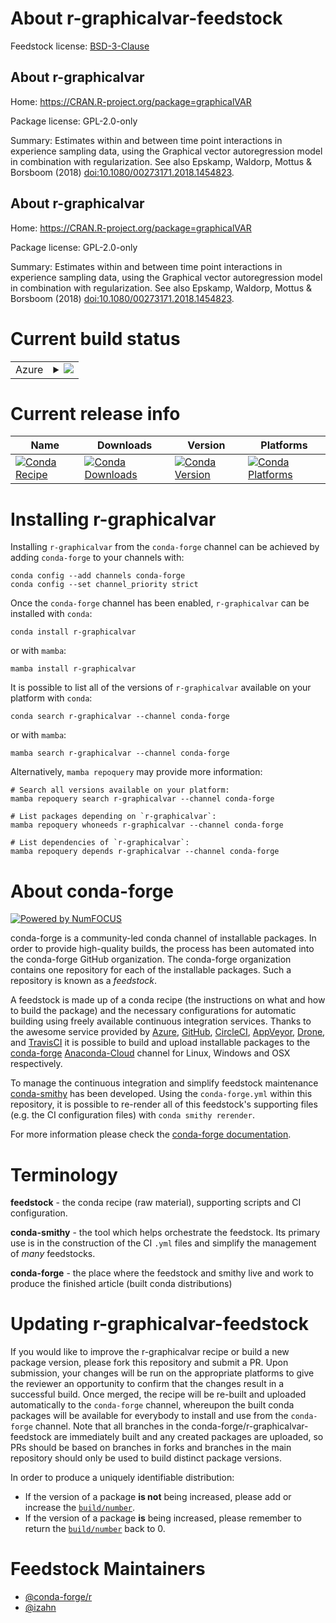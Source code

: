 About r-graphicalvar-feedstock
==============================

Feedstock license: [BSD-3-Clause](https://github.com/conda-forge/r-graphicalvar-feedstock/blob/main/LICENSE.txt)


About r-graphicalvar
--------------------

Home: https://CRAN.R-project.org/package=graphicalVAR

Package license: GPL-2.0-only

Summary: Estimates within and between time point interactions in experience sampling data, using the Graphical vector autoregression model in combination with regularization. See also Epskamp, Waldorp, Mottus & Borsboom (2018) <doi:10.1080/00273171.2018.1454823>.

About r-graphicalvar
--------------------

Home: https://CRAN.R-project.org/package=graphicalVAR

Package license: GPL-2.0-only

Summary: Estimates within and between time point interactions in experience sampling data, using the Graphical vector autoregression model in combination with regularization. See also Epskamp, Waldorp, Mottus & Borsboom (2018) <doi:10.1080/00273171.2018.1454823>.

Current build status
====================


<table>
    
  <tr>
    <td>Azure</td>
    <td>
      <details>
        <summary>
          <a href="https://dev.azure.com/conda-forge/feedstock-builds/_build/latest?definitionId=13387&branchName=main">
            <img src="https://dev.azure.com/conda-forge/feedstock-builds/_apis/build/status/r-graphicalvar-feedstock?branchName=main">
          </a>
        </summary>
        <table>
          <thead><tr><th>Variant</th><th>Status</th></tr></thead>
          <tbody><tr>
              <td>linux_64_r_base4.2</td>
              <td>
                <a href="https://dev.azure.com/conda-forge/feedstock-builds/_build/latest?definitionId=13387&branchName=main">
                  <img src="https://dev.azure.com/conda-forge/feedstock-builds/_apis/build/status/r-graphicalvar-feedstock?branchName=main&jobName=linux&configuration=linux%20linux_64_r_base4.2" alt="variant">
                </a>
              </td>
            </tr><tr>
              <td>linux_64_r_base4.3</td>
              <td>
                <a href="https://dev.azure.com/conda-forge/feedstock-builds/_build/latest?definitionId=13387&branchName=main">
                  <img src="https://dev.azure.com/conda-forge/feedstock-builds/_apis/build/status/r-graphicalvar-feedstock?branchName=main&jobName=linux&configuration=linux%20linux_64_r_base4.3" alt="variant">
                </a>
              </td>
            </tr><tr>
              <td>osx_64_r_base4.2</td>
              <td>
                <a href="https://dev.azure.com/conda-forge/feedstock-builds/_build/latest?definitionId=13387&branchName=main">
                  <img src="https://dev.azure.com/conda-forge/feedstock-builds/_apis/build/status/r-graphicalvar-feedstock?branchName=main&jobName=osx&configuration=osx%20osx_64_r_base4.2" alt="variant">
                </a>
              </td>
            </tr><tr>
              <td>osx_64_r_base4.3</td>
              <td>
                <a href="https://dev.azure.com/conda-forge/feedstock-builds/_build/latest?definitionId=13387&branchName=main">
                  <img src="https://dev.azure.com/conda-forge/feedstock-builds/_apis/build/status/r-graphicalvar-feedstock?branchName=main&jobName=osx&configuration=osx%20osx_64_r_base4.3" alt="variant">
                </a>
              </td>
            </tr><tr>
              <td>win_64</td>
              <td>
                <a href="https://dev.azure.com/conda-forge/feedstock-builds/_build/latest?definitionId=13387&branchName=main">
                  <img src="https://dev.azure.com/conda-forge/feedstock-builds/_apis/build/status/r-graphicalvar-feedstock?branchName=main&jobName=win&configuration=win%20win_64_" alt="variant">
                </a>
              </td>
            </tr>
          </tbody>
        </table>
      </details>
    </td>
  </tr>
</table>

Current release info
====================

| Name | Downloads | Version | Platforms |
| --- | --- | --- | --- |
| [![Conda Recipe](https://img.shields.io/badge/recipe-r--graphicalvar-green.svg)](https://anaconda.org/conda-forge/r-graphicalvar) | [![Conda Downloads](https://img.shields.io/conda/dn/conda-forge/r-graphicalvar.svg)](https://anaconda.org/conda-forge/r-graphicalvar) | [![Conda Version](https://img.shields.io/conda/vn/conda-forge/r-graphicalvar.svg)](https://anaconda.org/conda-forge/r-graphicalvar) | [![Conda Platforms](https://img.shields.io/conda/pn/conda-forge/r-graphicalvar.svg)](https://anaconda.org/conda-forge/r-graphicalvar) |

Installing r-graphicalvar
=========================

Installing `r-graphicalvar` from the `conda-forge` channel can be achieved by adding `conda-forge` to your channels with:

```
conda config --add channels conda-forge
conda config --set channel_priority strict
```

Once the `conda-forge` channel has been enabled, `r-graphicalvar` can be installed with `conda`:

```
conda install r-graphicalvar
```

or with `mamba`:

```
mamba install r-graphicalvar
```

It is possible to list all of the versions of `r-graphicalvar` available on your platform with `conda`:

```
conda search r-graphicalvar --channel conda-forge
```

or with `mamba`:

```
mamba search r-graphicalvar --channel conda-forge
```

Alternatively, `mamba repoquery` may provide more information:

```
# Search all versions available on your platform:
mamba repoquery search r-graphicalvar --channel conda-forge

# List packages depending on `r-graphicalvar`:
mamba repoquery whoneeds r-graphicalvar --channel conda-forge

# List dependencies of `r-graphicalvar`:
mamba repoquery depends r-graphicalvar --channel conda-forge
```


About conda-forge
=================

[![Powered by
NumFOCUS](https://img.shields.io/badge/powered%20by-NumFOCUS-orange.svg?style=flat&colorA=E1523D&colorB=007D8A)](https://numfocus.org)

conda-forge is a community-led conda channel of installable packages.
In order to provide high-quality builds, the process has been automated into the
conda-forge GitHub organization. The conda-forge organization contains one repository
for each of the installable packages. Such a repository is known as a *feedstock*.

A feedstock is made up of a conda recipe (the instructions on what and how to build
the package) and the necessary configurations for automatic building using freely
available continuous integration services. Thanks to the awesome service provided by
[Azure](https://azure.microsoft.com/en-us/services/devops/), [GitHub](https://github.com/),
[CircleCI](https://circleci.com/), [AppVeyor](https://www.appveyor.com/),
[Drone](https://cloud.drone.io/welcome), and [TravisCI](https://travis-ci.com/)
it is possible to build and upload installable packages to the
[conda-forge](https://anaconda.org/conda-forge) [Anaconda-Cloud](https://anaconda.org/)
channel for Linux, Windows and OSX respectively.

To manage the continuous integration and simplify feedstock maintenance
[conda-smithy](https://github.com/conda-forge/conda-smithy) has been developed.
Using the ``conda-forge.yml`` within this repository, it is possible to re-render all of
this feedstock's supporting files (e.g. the CI configuration files) with ``conda smithy rerender``.

For more information please check the [conda-forge documentation](https://conda-forge.org/docs/).

Terminology
===========

**feedstock** - the conda recipe (raw material), supporting scripts and CI configuration.

**conda-smithy** - the tool which helps orchestrate the feedstock.
                   Its primary use is in the construction of the CI ``.yml`` files
                   and simplify the management of *many* feedstocks.

**conda-forge** - the place where the feedstock and smithy live and work to
                  produce the finished article (built conda distributions)


Updating r-graphicalvar-feedstock
=================================

If you would like to improve the r-graphicalvar recipe or build a new
package version, please fork this repository and submit a PR. Upon submission,
your changes will be run on the appropriate platforms to give the reviewer an
opportunity to confirm that the changes result in a successful build. Once
merged, the recipe will be re-built and uploaded automatically to the
`conda-forge` channel, whereupon the built conda packages will be available for
everybody to install and use from the `conda-forge` channel.
Note that all branches in the conda-forge/r-graphicalvar-feedstock are
immediately built and any created packages are uploaded, so PRs should be based
on branches in forks and branches in the main repository should only be used to
build distinct package versions.

In order to produce a uniquely identifiable distribution:
 * If the version of a package **is not** being increased, please add or increase
   the [``build/number``](https://docs.conda.io/projects/conda-build/en/latest/resources/define-metadata.html#build-number-and-string).
 * If the version of a package **is** being increased, please remember to return
   the [``build/number``](https://docs.conda.io/projects/conda-build/en/latest/resources/define-metadata.html#build-number-and-string)
   back to 0.

Feedstock Maintainers
=====================

* [@conda-forge/r](https://github.com/conda-forge/r/)
* [@izahn](https://github.com/izahn/)

